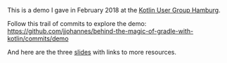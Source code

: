 This is a demo I gave in February 2018 at the [Kotlin User Group Hamburg](https://www.meetup.com/Kotlin-User-Group-Hamburg/events/246989336/).

Follow this trail of commits to explore the demo: https://github.com/jjohannes/behind-the-magic-of-gradle-with-kotlin/commits/demo

And here are the three [slides](behind-the-magic-of-gradle-with-kotlin.pdf) with links to more resources.